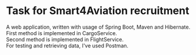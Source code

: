 # Task for Smart4Aviation recruitment
A web application, written with usage of Spring Boot, Maven and Hibernate. \
First method is implemented in CargoService. \
Second method is implemented in FlightService. \
For testing and retrieving data, I've used Postman.
